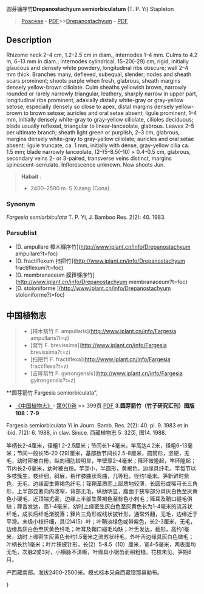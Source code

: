 圆芽镰序竹**Drepanostachyum semiorbiculatum** (T. P. Yi) Stapleton

> [Poaceae](http://www.iplant.cn/info/Poaceae?t=foc) - [PDF](http://www.iplant.cn/foc/pdf/Poaceae.pdf)>>[Drepanostachyum](http://www.iplant.cn/info/Drepanostachyum?t=foc) - [PDF](http://www.iplant.cn/foc/pdf/Drepanostachyum.pdf)

## Description

Rhizome neck 2–4 cm, 1.2–2.5 cm in diam., internodes 1–4 mm. Culms to 4.2 m, 6–13 mm in diam.; internodes cylindrical, 15–20(–29) cm, rigid, initially glaucous and densely white powdery, longitudinal ribs obscure; wall 2–4 mm thick. Branches many, deflexed, subequal, slender; nodes and sheath scars prominent; shoots purple when fresh, glabrous, sheath margins densely yellow-brown ciliolate. Culm sheaths yellowish brown, narrowly rounded or rarely narrowly triangular, leathery, sharply narrow in upper part, longitudinal ribs prominent, adaxially distally white-gray or gray-yellow setose, especially densely so close to apex, distal margins densely yellow-brown to brown setose; auricles and oral setae absent; ligule prominent, 1–4 mm, initially densely white-gray to gray-yellow ciliolate, cilioles deciduous; blade usually reflexed, triangular to linear-lanceolate, glabrous. Leaves 2–5 per ultimate branch; sheath light green or purplish, 2–3 cm, glabrous, margins densely white-gray to gray-yellow ciliolate; auricles and oral setae absent; ligule truncate, ca. 1 mm, initially with dense, gray-yellow cilia ca. 1.5 mm; blade narrowly lanceolate, (2–)5–8.5(–10) × 0.4–0.5 cm, glabrous, secondary veins 2- or 3-paired, transverse veins distinct, margins spinescent-serrulate. Inflorescence unknown. New shoots Jun.


> **Habait** : 
>* 2400–2500 m. S Xizang (Cona).

### Synonym
*Fargesia semiorbiculata* T. P. Yi, J. Bamboo Res. 2(2): 40. 1983.



### Parsublist

* [D.  ampullare  樟木镰序竹](http://www.iplant.cn/info/Drepanostachyum ampullare?t=foc)
* [D.  fractiflexum  扫把竹](http://www.iplant.cn/info/Drepanostachyum fractiflexum?t=foc)
* [D.  membranaceum  膜箨镰序竹](http://www.iplant.cn/info/Drepanostachyum membranaceum?t=foc)
* [D.  stoloniforme  ](http://www.iplant.cn/info/Drepanostachyum stoloniforme?t=foc)


## 中国植物志

> * [樟木箭竹  F.  ampullaris](http://www.iplant.cn/info/Fargesia ampullaris?t=z)
> * [窝竹  F.  brevissima](http://www.iplant.cn/info/Fargesia brevissima?t=z)
> * [扫把竹  F.  fractiflexa](http://www.iplant.cn/info/Fargesia fractiflexa?t=z)
> * [吉隆箭竹  F.  gyirongensis](http://www.iplant.cn/info/Fargesia gyirongensis?t=z)


**圆芽箭竹 Fargesia semiorbiculata",


* [《中国植物志》](http://www.iplant.cn/frps)- [第9(1)卷](http://www.iplant.cn/frps/vol/9(1)) >> 399页 [PDF](http://www.iplant.cn/frps/pdf/9(1)/399.pdf)
**3.圆芽箭竹（竹子研究汇刊）图版108：7-9**

Fargesia semiorbiculata Yi in Journ. Bamb. Res. 2(2): 40. pl. 9. 1983 et in ibid. 7(2): 6. 1988, in clav. Sinice. 西藏植物志 5: 32页, 图14. 1988.

竿柄长2-4厘米，径粗1.2-2.5厘米；节间长1-4毫米。竿高达4.2米，径粗6-13毫米；节间一般长15-20 (29)厘米，基部数节间长2.5-8厘米，圆筒形，坚硬，无毛，幼时密被白粉，纵向细肋较明显，竿壁厚2-4毫米；箨环微隆起，竿环隆起；节内长2-6毫米，幼时被白粉。竿芽小，半圆形，黄褐色，边缘具纤毛。竿每节以多枝簇生，枝纤细，斜展，稍作膝曲状弯曲，几等粗，径约1毫米。笋新鲜时紫色，无毛，边缘密生黄褐色纤毛；箨鞘革质而上部质地较薄，长圆形或稀可长三角形，上半部显著向内收窄，背部无毛，纵肋明显，腹面于狭窄部分具灰白色至灰黄色小硬毛，近顶端尤密，边缘上半部生黄褐色至棕色小刺毛；箨耳及鞘口繸毛俱缺；箨舌发达，高1-4毫米，幼时上缘密生灰白色至灰黄色长为1-4毫米的流苏状纤毛，成长后纤毛渐脱落；箨片三角形或线状披针形，通常外翻，无毛，边缘近于平滑。末级小枝纤细，具(2)4(5）叶；叶鞘淡绿色或带紫色，长2-3厘米，无毛，边缘具灰白色至灰黄色纤毛；叶耳及鞘口繸毛均缺；叶舌发达，截形，高约1毫米，幼时上缘密生灰黄色长约1.5毫米之流苏状纤毛，外叶舌边缘具灰白色微毛；叶柄长约1毫米；叶片狭披针形，长(2）5-8.5（10）厘米，宽4-5毫米，两表面均无毛，次脉2或3对，小横脉不清晰，叶缘具小锯齿而稍粗糙。花枝未见。笋期6月。

产西藏南部。海拔2400-2500米。模式标本采自西藏错那县勒布。



}